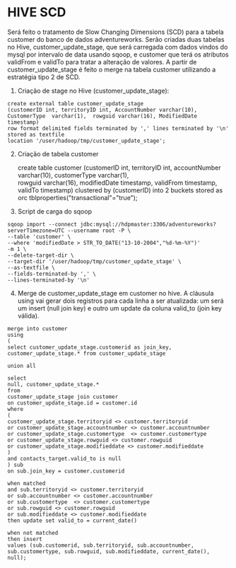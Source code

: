 # HIVE SCD

Será feito o tratamento de Slow Changing Dimensions (SCD) para a tabela customer do banco de dados adventureworks. Serão criadas duas tabelas no Hive, customer_update_stage, que será carregada com dados vindos do mysql por intervalo de data usando sqoop, e customer que terá os atributos validFrom e validTo para tratar a alteração de valores. A partir de customer_update_stage é feito o merge na tabela customer utilizando a estratégia tipo 2 de SCD.

  1. Criação de stage no Hive (customer_update_stage):
    
    create external table customer_update_stage
    (customerID int, territoryID int, AccountNumber varchar(10), CustomerType  varchar(1),  rowguid varchar(16), ModifiedDate timestamp)
    row format delimited fields terminated by ',' lines terminated by '\n' stored as textfile
    location '/user/hadoop/tmp/customer_update_stage';
    
  2. Criação de tabela customer

     create table customer
     (customerID int, territoryID int, accountNumber varchar(10), customerType  varchar(1),  
     rowguid varchar(16), modifiedDate timestamp, validFrom timestamp, validTo timestamp)
     clustered by (customerID) into 2 buckets stored as orc
     tblproperties("transactional"="true");

  3. Script de carga do sqoop

    sqoop import --connect jdbc:mysql://hdpmaster:3306/adventureworks?serverTimezone=UTC --username root -P \
    --table 'customer' \
    --where 'modifiedDate > STR_TO_DATE("13-10-2004","%d-%m-%Y")'
    -m 1 \
    ‐‐delete‐target‐dir \
    --target-dir '/user/hadoop/tmp/customer_update_stage' \
    --as-textfile \
    --fields-terminated-by ',' \
    --lines-terminated-by '\n'
        
  4. Merge de customer_update_stage em customer no hive. A cláusula using vai gerar dois registros para cada linha a ser atualizada: um será um insert (null join key) e outro um update da coluna valid_to (join key válida).

    merge into customer
    using
    (
    select customer_update_stage.customerid as join_key,
    customer_update_stage.* from customer_update_stage

    union all
    
    select
    null, customer_update_stage.*
    from
    customer_update_stage join customer
    on customer_update_stage.id = customer.id
    where
    (
    customer_update_stage.territoryid <> customer.territoryid
    or customer_update_stage.accountnumber <> customer.accountnumber 
    or customer_update_stage.customertype  <> customer.customertype
    or customer_update_stage.rowguid <> customer.rowguid
    or customer_update_stage.modifieddate <> customer.modifieddate
    )
    and contacts_target.valid_to is null
    ) sub
    on sub.join_key = customer.customerid
    
    when matched
    and sub.territoryid <> customer.territoryid
    or sub.accountnumber <> customer.accountnumber 
    or sub.customertype  <> customer.customertype
    or sub.rowguid <> customer.rowguid
    or sub.modifieddate <> customer.modifieddate
    then update set valid_to = current_date()

    when not matched
    then insert
    values (sub.customerid, sub.territoryid, sub.accountnumber, sub.customertype, sub.rowguid, sub.modifieddate, current_date(), null);

